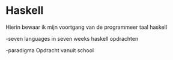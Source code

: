 # Haskell
Hierin bewaar ik mijn voortgang van de programmeer taal haskell 

-seven languages in seven weeks haskell opdrachten

-paradigma Opdracht vanuit school 
